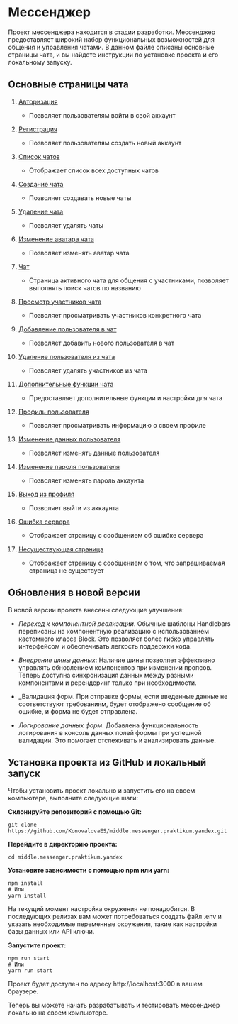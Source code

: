# Мессенджер

Проект мессенджера находится в стадии разработки. Мессенджер предоставляет широкий набор
функциональных возможностей для общения и управления чатами. В данном файле описаны основные страницы чата,
и вы найдете инструкции по установке проекта и его локальному запуску.

## Основные страницы чата
1. [Авторизация](https://bejewelled-belekoy-305542.netlify.app/login)
   - Позволяет пользователям войти в свой аккаунт

2. [Регистрация](https://bejewelled-belekoy-305542.netlify.app/signin)
   - Позволяет пользователям создать новый аккаунт

3. [Список чатов](https://bejewelled-belekoy-305542.netlify.app/chats)
   - Отображает список всех доступных чатов

4. [Создание чата](https://bejewelled-belekoy-305542.netlify.app/create-chat)
   - Позволяет создавать новые чаты

5. [Удаление чата](https://bejewelled-belekoy-305542.netlify.app/remove-chat)
   - Позволяет удалять чаты

6. [Изменение аватара чата](https://bejewelled-belekoy-305542.netlify.app/avatar-load)
   - Позволяет изменять аватар чата

7. [Чат](https://bejewelled-belekoy-305542.netlify.app/chat)
   - Страница активного чата для общения с участниками, позволяет выполнять поиск чатов по названию

8. [Просмотр участников чата](https://bejewelled-belekoy-305542.netlify.app/members)
   - Позволяет просматривать участников конкретного чата

9. [Добавление пользователя в чат](https://bejewelled-belekoy-305542.netlify.app/add-user)
    - Позволяет добавить нового пользователя в чат

10. [Удаление пользователя из чата](https://bejewelled-belekoy-305542.netlify.app/remove-user)
    - Позволяет удалять участников из чата

11. [Дополнительные функции чата](https://bejewelled-belekoy-305542.netlify.app/menu)
    - Предоставляет дополнительные функции и настройки для чата

12. [Профиль пользователя](https://bejewelled-belekoy-305542.netlify.app/profile)
    - Позволяет просматривать информацию о своем профиле

13. [Изменение данных пользователя](https://bejewelled-belekoy-305542.netlify.app/edit-profile)
    - Позволяет изменять данные пользователя

14. [Изменение пароля пользователя](https://bejewelled-belekoy-305542.netlify.app/edit-password)
    - Позволяет изменять пароль аккаунта

15. [Выход из профиля](https://bejewelled-belekoy-305542.netlify.app/exit)
    - Позволяет выйти из аккаунта

16. [Ошибка сервера](https://bejewelled-belekoy-305542.netlify.app/error)
    - Отображает страницу с сообщением об ошибке сервера

17. [Несуществующая страница](https://bejewelled-belekoy-305542.netlify.app/404)
    - Отображает страницу с сообщением о том, что запрашиваемая страница не существует

## Обновления в новой версии
В новой версии проекта внесены следующие улучшения:

- _Переход к компонентной реализации_. Обычные шаблоны Handlebars переписаны на компонентную реализацию с использованием кастомного класса Block. Это позволяет более гибко управлять интерфейсом и обеспечивать легкость поддержки кода.

- _Внедрение шины данных_: Наличие шины позволяет эффективно управлять обновлением компонентов при изменении пропсов. Теперь доступна синхронизация данных между разными компонентами и ререндеринг только при необходимости.

- _Валидация форм. При отправке формы, если введенные данные не соответствуют требованиям, будет отображено сообщение об ошибке, и форма не будет отправлена.

- _Логирование данных форм_. Добавлена функциональность логирования в консоль данных полей формы при успешной валидации. Это помогает отслеживать и анализировать данные.

## Установка проекта из GitHub и локальный запуск
Чтобы установить проект локально и запустить его на своем компьютере, выполните следующие шаги:

__Склонируйте репозиторий с помощью Git:__

```
git clone https://github.com/KonovalovaES/middle.messenger.praktikum.yandex.git
```
__Перейдите в директорию проекта:__

```
cd middle.messenger.praktikum.yandex
```
__Установите зависимости с помощью npm или yarn:__

```
npm install
# Или
yarn install
```

На текущий момент настройка окружения не понадобится. В последующих релизах вам может потребоваться
создать файл .env и указать необходимые переменные окружения, такие как настройки базы данных или API ключи.

__Запустите проект:__

```
npm run start
# Или
yarn run start
```
Проект будет доступен по адресу http://localhost:3000 в вашем браузере.

Теперь вы можете начать разрабатывать и тестировать мессенджер локально на своем компьютере.

